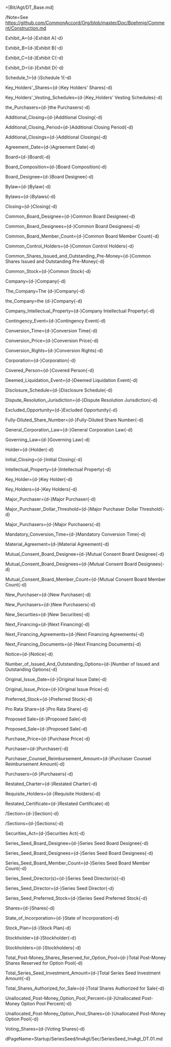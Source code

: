 =[Bit/Agt/DT_Base.md]

/Note=See https://github.com/CommonAccord/Org/blob/master/Doc/Boehmig/Comment/Construction.md

Exhibit_A={d-}Exhibit A{-d}

Exhibit_B={d-}Exhibit B{-d}

Exhibit_C={d-}Exhibit C{-d}

Exhibit_D={d-}Exhibit D{-d}

Schedule_1={d-}Schedule 1{-d}

Key_Holders'_Shares={d-}Key Holders' Shares{-d}

Key_Holders'_Vesting_Schedules={d-}Key_Holders' Vesting Schedules{-d}

the_Purchasers={d-}the Purchasers{-d}

Additional_Closing={d-}Additional Closing{-d}

Additional_Closing_Period={d-}Additional Closing Period{-d}

Additional_Closings={d-}Additional Closings{-d}

Agreement_Date={d-}Agreement Date{-d}

Board={d-}Board{-d}

Board_Composition={d-}Board Composition{-d}

Board_Designee={d-}Board Designee{-d}

Bylaw={d-}Bylaw{-d}

Bylaws={d-}Bylaws{-d}

Closing={d-}Closing{-d}

Common_Board_Designee={d-}Common Board Designee{-d}

Common_Board_Designees={d-}Common Board Designees{-d}

Common_Board_Member_Count={d-}Common Board Member Count{-d}

Common_Control_Holders={d-}Common Control Holders{-d}

Common_Shares_Issued_and_Outstanding_Pre-Money={d-}Common Shares Issued and Outstanding Pre-Money{-d}

Common_Stock={d-}Common Stock{-d}

Company={d-}Company{-d}

The_Company=The {d-}Company{-d}

the_Company=the {d-}Company{-d}

Company_Intellectual_Property={d-}Company Intellectual Property{-d}

Contingency_Event={d-}Contingency Event{-d}

Conversion_Time={d-}Conversion Time{-d}

Conversion_Price={d-}Conversion Price{-d}

Conversion_Rights={d-}Conversion Rights{-d}

Corporation={d-}Corporation{-d}

Covered_Person={d-}Covered Person{-d}

Deemed_Liquidation_Event={d-}Deemed Liquidation Event{-d}

Disclosure_Schedule={d-}Disclosure Schedule{-d}

Dispute_Resolution_Jurisdiction={d-}Dispute Resolution Jurisdiction{-d}

Excluded_Opportunity={d-}Excluded Opportunity{-d}

Fully-Diluted_Share_Number={d-}Fully-Diluted Share Number{-d}

General_Corporation_Law={d-}General Corporation Law{-d}

Governing_Law={d-}Governing Law{-d}

Holder={d-}Holder{-d}

Initial_Closing={d-}Initial Closing{-d}

Intellectual_Property={d-}Intellectual Property{-d}

Key_Holder={d-}Key Holder{-d}

Key_Holders={d-}Key Holders{-d}

Major_Purchaser={d-}Major Purchaser{-d}

Major_Purchaser_Dollar_Threshold={d-}Major Purchaser Dollar Threshold{-d}

Major_Purchasers={d-}Major Purchasers{-d}

Mandatory_Conversion_Time={d-}Mandatory Conversion Time{-d}

Material_Agreement={d-}Material Agreement{-d}

Mutual_Consent_Board_Designee={d-}Mutual Consent Board Designee{-d}

Mutual_Consent_Board_Designees={d-}Mutual Consent Board Designees{-d}

Mutual_Consent_Board_Member_Count={d-}Mutual Consent Board Member Count{-d}

New_Purchaser={d-}New Purchaser{-d}

New_Purchasers={d-}New Purchasers{-d}

New_Securities={d-}New Securities{-d}

Next_Financing={d-}Next Financing{-d}

Next_Financing_Agreements={d-}Next Financing Agreements{-d}

Next_Financing_Documents={d-}Next Financing Documents{-d}

Notice={d-}Notice{-d}

Number_of_Issued_And_Outstanding_Options={d-}Number of Issued and Outstanding Options{-d}

Original_Issue_Date={d-}Original Issue Date{-d}

Original_Issue_Price={d-}Original Issue Price{-d}

Preferred_Stock={d-}Preferred Stock{-d}

Pro Rata Share={d-}Pro Rata Share{-d}

Proposed Sale={d-}Proposed Sale{-d}

Proposed_Sale={d-}Proposed Sale{-d}

Purchase_Price={d-}Purchase Price{-d}

Purchaser={d-}Purchaser{-d}

Purchaser_Counsel_Reimbursement_Amount={d-}Purchaser Counsel Reimbursement Amount{-d}

Purchasers={d-}Purchasers{-d}

Restated_Charter={d-}Restated Charter{-d}

Requisite_Holders={d-}Requisite Holders{-d}

Restated_Certificate={d-}Restated Certificate{-d}

/Section={d-}Section{-d}

/Sections={d-}Sections{-d}

Securities_Act={d-}Securities Act{-d}

Series_Seed_Board_Designee={d-}Series Seed Board Designee{-d}

Series_Seed_Board_Designees={d-}Series Seed Board Designees{-d}

Series_Seed_Board_Member_Count={d-}Series Seed Board Member Count{-d}

Series_Seed_Director(s)={d-}Series Seed Director(s){-d}

Series_Seed_Director={d-}Series Seed Director{-d}

Series_Seed_Preferred_Stock={d-}Series Seed Preferred Stock{-d}

Shares={d-}Shares{-d}

State_of_Incorporation={d-}State of Incorporation{-d}

Stock_Plan={d-}Stock Plan{-d}

Stockholder={d-}Stockholder{-d}

Stockholders={d-}Stockholders{-d}

Total_Post-Money_Shares_Reserved_for_Option_Pool={d-}Total Post-Money Shares Reserved for Option Pool{-d}

Total_Series_Seed_Investment_Amount={d-}Total Series Seed Investment Amount{-d}

Total_Shares_Authorized_for_Sale={d-}Total Shares Authorized for Sale{-d}

Unallocated_Post-Money_Option_Pool_Percent={d-}Unallocated Post-Money Option Pool Percent{-d}

Unallocated_Post-Money_Option_Pool_Shares={d-}Unallocated Post-Money Option Pool{-d}

Voting_Shares={d-}Voting Shares{-d}

dPageName=Startup/SeriesSeed/InvAgt/Sec/SeriesSeed_InvAgt_DT.01.md